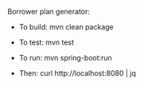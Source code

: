 
Borrower plan generator:

* To build: mvn clean package
    
* To test: mvn test
    
* To run: mvn spring-boot:run
     
* Then: curl http://localhost:8080 | jq
